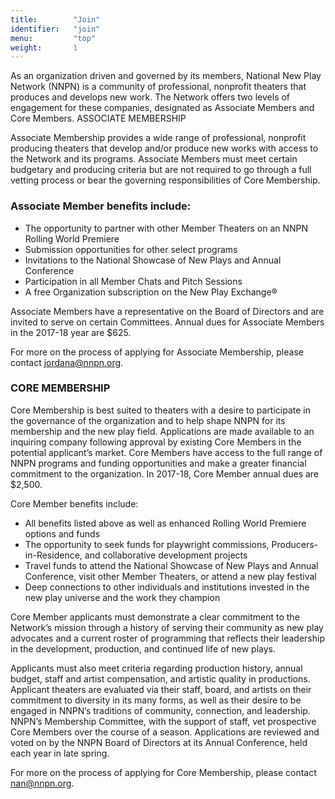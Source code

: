```yaml
---
title:        "Join"
identifier:   "join"
menu:         "top"
weight:       1
---
```


As an organization driven and governed by its members, National New Play Network (NNPN) is a community of professional, nonprofit theaters that produces and develops new work. The Network offers two levels of engagement for these companies, designated as Associate Members and Core Members.
ASSOCIATE MEMBERSHIP

Associate Membership provides a wide range of professional, nonprofit producing theaters that develop and/or produce new works with access to the Network and its programs. Associate Members must meet certain budgetary and producing criteria but are not required to go through a full vetting process or bear the governing responsibilities of Core Membership.

### Associate Member benefits include:

- The opportunity to partner with other Member Theaters on an NNPN Rolling World Premiere
- Submission opportunities for other select programs
- Invitations to the National Showcase of New Plays and Annual Conference
- Participation in all Member Chats and Pitch Sessions
- A free Organization subscription on the New Play Exchange®

Associate Members have a representative on the Board of Directors and are invited to serve on certain Committees. Annual dues for Associate Members in the 2017-18 year are $625.

For more on the process of applying for Associate Membership, please contact jordana@nnpn.org.

### CORE MEMBERSHIP

Core Membership is best suited to theaters with a desire to participate in the governance of the organization and to help shape NNPN for its membership and the new play field.  Applications are made available to an inquiring company following approval by existing Core Members in the potential applicant’s market. Core Members have access to the full range of NNPN programs and funding opportunities and make a greater financial commitment to the organization. In 2017-18, Core Member annual dues are $2,500.

Core Member benefits include:

- All benefits listed above as well as enhanced Rolling World Premiere options and funds
- The opportunity to seek funds for playwright commissions, Producers-in-Residence, and collaborative development projects
- Travel funds to attend the National Showcase of New Plays and Annual Conference, visit other Member Theaters, or attend a new play festival
- Deep connections to other individuals and institutions invested in the new play universe and the work they champion

Core Member applicants must demonstrate a clear commitment to the Network’s mission through a history of serving their community as new play advocates and a current roster of programming that reflects their leadership in the development, production, and continued life of new plays.

Applicants must also meet criteria regarding production history, annual budget, staff and artist compensation, and artistic quality in productions. Applicant theaters are evaluated via their staff, board, and artists on their commitment to diversity in its many forms, as well as their desire to be engaged in NNPN’s traditions of community, connection, and leadership. NNPN’s Membership Committee, with the support of staff, vet prospective Core Members over the course of a season. Applications are reviewed and voted on by the NNPN Board of Directors at its Annual Conference, held each year in late spring.

 For more on the process of applying for Core Membership, please contact nan@nnpn.org.
